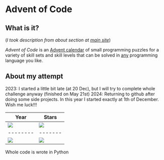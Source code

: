 #  Advent of Code

##  What is it?
(_I took description from about section at [main site](https://adventofcode.com/2023/about)_)

_Advent of Code_ is an [Advent calendar](https://en.wikipedia.org/wiki/Advent_calendar) of small programming puzzles for a variety of skill sets and skill levels that can be solved in [any](https://github.com/search?q=advent+of+code) programming language you like.
  
## About my attempt

2023: I started a little bit late (at 20 Dec), but I will try to complete whole challenge anyway (finished on May 21st)
2024: Returning to github after doing some side projects. In this year I started exactly at 1th of December. Wish me luck!!!

| Year    | Stars |
| -------- | ------- |
| ![](https://img.shields.io/badge/📅-2023-blue) | ![](https://img.shields.io/badge/stars%20⭐-50-yellow) |
| -------- | ------- |
| ![](https://img.shields.io/badge/📅-2024-blue) | ![](https://img.shields.io/badge/stars%20%E2%AD%90-work%20in%20progress-yellow) |

Whole code is wrote in Python
